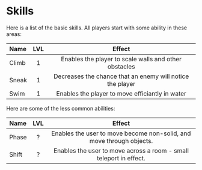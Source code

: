 # Skills

Here is a list of the basic skills. All players start with some ability in these areas:

| Name   | LVL | Effect                                                    |
| :----- | :-: | :-------------------------------------------------------: |
| Climb  | 1   | Enables the player to scale walls and other obstacles     |
| Sneak  | 1   | Decreases the chance that an enemy will notice the player |
| Swim   | 1   | Enables the player to move efficiantly in water           |

Here are some of the less common abilities:

| Name   | LVL | Effect                                                               |
| :----- | :-: | :------------------------------------------------------------------: |
| Phase  | ?   | Enables the user to move become non-solid, and move through objects. |
| Shift  | ?   | Enables the user to move across a room - small teleport in effect.   |